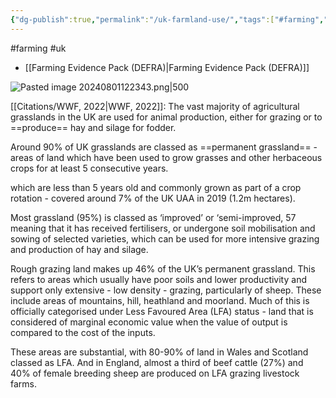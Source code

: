 ```yaml
---
{"dg-publish":true,"permalink":"/uk-farmland-use/","tags":["#farming","#uk"],"created":"2025-10-23T17:42:42.949+01:00","updated":"2025-10-23T18:06:08.648+01:00"}
---
```


#farming #uk 

- [[Farming Evidence Pack (DEFRA)\|Farming Evidence Pack (DEFRA)]]

![Pasted image 20240801122343.png|500](/img/user/Pasted%20image%2020240801122343.png)

[[Citations/WWF, 2022\|WWF, 2022]]: The vast majority of agricultural grasslands in the UK are used for animal production, either for grazing or to ==produce== hay and silage for fodder. 

Around 90% of UK grasslands are classed as ==permanent grassland== - areas of land which have been used to grow grasses and other herbaceous crops for at least 5 consecutive years.

which are less than 5 years old and commonly grown as part of a crop rotation - covered around 7% of the UK UAA in 2019 (1.2m hectares).

Most grassland (95%) is classed as ‘improved’ or ‘semi-improved, 57 meaning that it has received fertilisers, or undergone soil mobilisation and sowing of selected varieties, which can be used for more intensive grazing and production of hay and silage. 

Rough grazing land makes up 46% of the UK’s permanent grassland. This refers to areas which usually have poor soils and lower productivity and support only extensive - low density - grazing, particularly of sheep. These include areas of mountains, hill, heathland and moorland. Much of this is officially categorised under Less Favoured Area (LFA) status - land that is considered of marginal economic value when the value of output is compared to the cost of the inputs.

These areas are substantial, with 80-90% of land in Wales and Scotland classed as LFA. And in England, almost a third of beef cattle (27%) and 40% of female breeding sheep are produced on LFA grazing livestock farms.